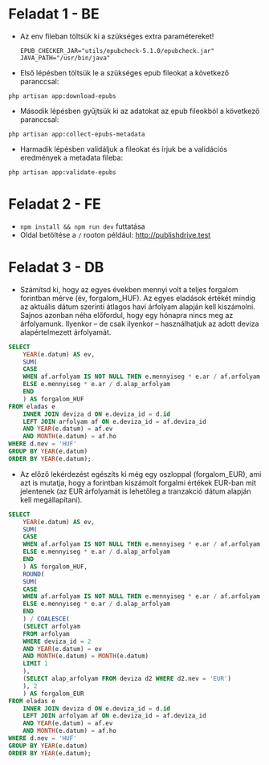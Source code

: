# Feladat 1 - BE
- Az env fileban töltsük ki a szükséges extra paramétereket!
  ```dotenv
  EPUB_CHECKER_JAR="utils/epubcheck-5.1.0/epubcheck.jar"
  JAVA_PATH="/usr/bin/java"
  ```
  
- Első lépésben töltsük le a szükséges epub fileokat a következő paranccsal:
```shell
php artisan app:download-epubs 
```

- Második lépésben gyűjtsük ki az adatokat az epub fileokból a következő paranccsal:
```shell
php artisan app:collect-epubs-metadata
```

- Harmadik lépésben validáljuk a fileokat és írjuk be a validációs eredmények a metadata fileba:
```shell
php artisan app:validate-epubs
```

# Feladat 2 - FE
- `npm install && npm run dev` futtatása
- Oldal betöltése a `/` rooton például: http://publishdrive.test

# Feladat 3 - DB
- Számítsd ki, hogy az egyes években mennyi volt a teljes forgalom forintban mérve (év,
forgalom_HUF).
Az egyes eladások értékét mindig az aktuális dátum szerinti átlagos havi árfolyam alapján kell kiszámolni. Sajnos azonban néha előfordul, hogy egy hónapra nincs meg az árfolyamunk. Ilyenkor – de csak ilyenkor – használhatjuk az adott deviza alapértelmezett árfolyamát.

```sql
SELECT
    YEAR(e.datum) AS ev,
    SUM(
    CASE
    WHEN af.arfolyam IS NOT NULL THEN e.mennyiseg * e.ar / af.arfolyam
    ELSE e.mennyiseg * e.ar / d.alap_arfolyam
    END
    ) AS forgalom_HUF
FROM eladas e
    INNER JOIN deviza d ON e.deviza_id = d.id
    LEFT JOIN arfolyam af ON e.deviza_id = af.deviza_id
    AND YEAR(e.datum) = af.ev
    AND MONTH(e.datum) = af.ho
WHERE d.nev = 'HUF'
GROUP BY YEAR(e.datum)
ORDER BY YEAR(e.datum);
```

- Az előző lekérdezést egészíts ki még egy oszloppal (forgalom_EUR), ami azt is mutatja, hogy a forintban kiszámolt forgalmi értékek EUR-ban mit jelentenek (az EUR árfolyamát is lehetőleg a tranzakció dátum alapján kell megállapítani).

```sql
SELECT
    YEAR(e.datum) AS ev,
    SUM(
    CASE
    WHEN af.arfolyam IS NOT NULL THEN e.mennyiseg * e.ar / af.arfolyam
    ELSE e.mennyiseg * e.ar / d.alap_arfolyam
    END
    ) AS forgalom_HUF,
    ROUND(
    SUM(
    CASE
    WHEN af.arfolyam IS NOT NULL THEN e.mennyiseg * e.ar / af.arfolyam
    ELSE e.mennyiseg * e.ar / d.alap_arfolyam
    END
    ) / COALESCE(
    (SELECT arfolyam
    FROM arfolyam
    WHERE deviza_id = 2
    AND YEAR(e.datum) = ev
    AND MONTH(e.datum) = MONTH(e.datum)
    LIMIT 1
    ),
    (SELECT alap_arfolyam FROM deviza d2 WHERE d2.nev = 'EUR')
    ), 2
    ) AS forgalom_EUR
FROM eladas e
    INNER JOIN deviza d ON e.deviza_id = d.id
    LEFT JOIN arfolyam af ON e.deviza_id = af.deviza_id
    AND YEAR(e.datum) = af.ev
    AND MONTH(e.datum) = af.ho
WHERE d.nev = 'HUF'
GROUP BY YEAR(e.datum)
ORDER BY YEAR(e.datum);

```
